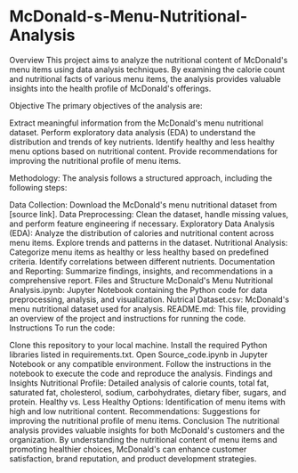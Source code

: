 # McDonald-s-Menu-Nutritional-Analysis
Overview
This project aims to analyze the nutritional content of McDonald's menu items using data analysis techniques. By examining the calorie count and nutritional facts of various menu items, the analysis provides valuable insights into the health profile of McDonald's offerings.

Objective
The primary objectives of the analysis are:

Extract meaningful information from the McDonald's menu nutritional dataset. Perform exploratory data analysis (EDA) to understand the distribution and trends of key nutrients. Identify healthy and less healthy menu options based on nutritional content. Provide recommendations for improving the nutritional profile of menu items.

Methodology:
The analysis follows a structured approach, including the following steps:

Data Collection: Download the McDonald's menu nutritional dataset from [source link]. Data Preprocessing: Clean the dataset, handle missing values, and perform feature engineering if necessary. Exploratory Data Analysis (EDA): Analyze the distribution of calories and nutritional content across menu items. Explore trends and patterns in the dataset. Nutritional Analysis: Categorize menu items as healthy or less healthy based on predefined criteria. Identify correlations between different nutrients. Documentation and Reporting: Summarize findings, insights, and recommendations in a comprehensive report. Files and Structure McDonald's Menu Nutritional Analysis.ipynb: Jupyter Notebook containing the Python code for data preprocessing, analysis, and visualization. Nutrical Dataset.csv: McDonald's menu nutritional dataset used for analysis. README.md: This file, providing an overview of the project and instructions for running the code. Instructions To run the code:

Clone this repository to your local machine. Install the required Python libraries listed in requirements.txt. Open Source_code.ipynb in Jupyter Notebook or any compatible environment. Follow the instructions in the notebook to execute the code and reproduce the analysis. Findings and Insights Nutritional Profile: Detailed analysis of calorie counts, total fat, saturated fat, cholesterol, sodium, carbohydrates, dietary fiber, sugars, and protein. Healthy vs. Less Healthy Options: Identification of menu items with high and low nutritional content. Recommendations: Suggestions for improving the nutritional profile of menu items. Conclusion The nutritional analysis provides valuable insights for both McDonald's customers and the organization. By understanding the nutritional content of menu items and promoting healthier choices, McDonald's can enhance customer satisfaction, brand reputation, and product development strategies.
